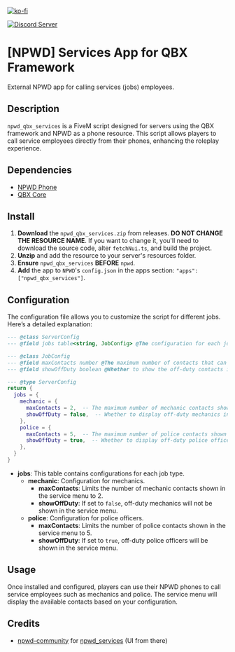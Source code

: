 [![ko-fi](https://ko-fi.com/img/githubbutton_sm.svg)](https://ko-fi.com/saharascripters)

<a href="https://discord.gg/kQxzuyqnkR"><img src="https://discordapp.com/api/guilds/882172298059190282/widget.png?style=banner2" alt="Discord Server"></a>

# [NPWD] Services App for QBX Framework

External NPWD app for calling services (jobs) employees.

## Description

`npwd_qbx_services` is a FiveM script designed for servers using the QBX framework and NPWD as a phone resource. This script allows players to call service employees directly from their phones, enhancing the roleplay experience.

## Dependencies

- [NPWD Phone](https://github.com/project-error/npwd)
- [QBX Core](https://github.com/Qbox-project/qbx_core)

## Install

1. **Download** the `npwd_qbx_services.zip` from releases. **DO NOT CHANGE THE RESOURCE NAME**. If you want to change it, you'll need to download the source code, alter `fetchNui.ts`, and build the project.
2. **Unzip** and add the resource to your server's resources folder.
3. **Ensure** `npwd_qbx_services` **BEFORE** `npwd`.
4. **Add** the app to `NPWD`'s `config.json` in the apps section: `"apps": ["npwd_qbx_services"]`.

## Configuration

The configuration file allows you to customize the script for different jobs. Here’s a detailed explanation:

```lua
--- @class ServerConfig
--- @field jobs table<string, JobConfig> @The configuration for each job.

--- @class JobConfig
--- @field maxContacts number @The maximum number of contacts that can be displayed in the service menu.
--- @field showOffDuty boolean @Whether to show the off-duty contacts in the service menu.

--- @type ServerConfig
return {
  jobs = {
    mechanic = {
      maxContacts = 2,  -- The maximum number of mechanic contacts shown in the service menu
      showOffDuty = false,  -- Whether to display off-duty mechanics in the service menu
    },
    police = {
      maxContacts = 5,  -- The maximum number of police contacts shown in the service menu
      showOffDuty = true,  -- Whether to display off-duty police officers in the service menu
    },
  }
}
```

- **jobs**: This table contains configurations for each job type.
  - **mechanic**: Configuration for mechanics.
    - **maxContacts**: Limits the number of mechanic contacts shown in the service menu to 2.
    - **showOffDuty**: If set to `false`, off-duty mechanics will not be shown in the service menu.
  - **police**: Configuration for police officers.
    - **maxContacts**: Limits the number of police contacts shown in the service menu to 5.
    - **showOffDuty**: If set to `true`, off-duty police officers will be shown in the service menu.

## Usage

Once installed and configured, players can use their NPWD phones to call service employees such as mechanics and police. The service menu will display the available contacts based on your configuration.

## Credits

- [npwd-community](https://github.com/npwd-community) for [npwd_services](https://github.com/npwd-community/npwd_services) (UI from there)
